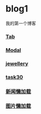 # blog1
我的第一个博客
### [Tab](https://younger-peng.github.io/blog1/tab.html)
### [Modal](https://younger-peng.github.io/blog1/modal.html)
### [jewellery](https://younger-peng.github.io/blog1/jewellery.html)
### [task30](https://younger-peng.github.io/blog1/task30.html)
### [新闻懒加载](https://younger-peng.github.io/blog1/newscache.html)
### [图片懒加载](https://younger-peng.github.io/blog1/picturecache.html)
